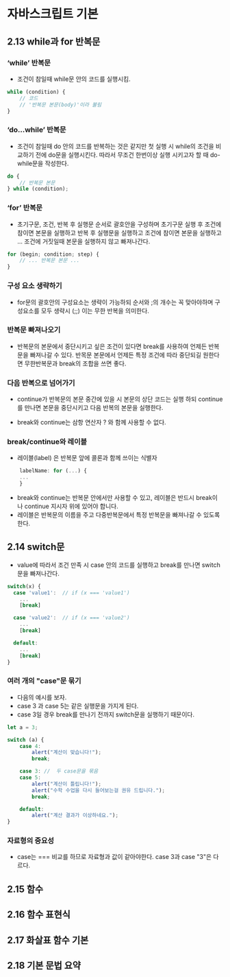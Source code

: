 # 자바스크립트 기본

## 2.13 while과 for 반복문

### ‘while’ 반복문

-   조건이 참일때 while문 안의 코드를 실행시킴.

```javascript
while (condition) {
    // 코드
    // '반복문 본문(body)'이라 불림
}
```

### ‘do…while’ 반복문

-   조건이 참일때 do 안의 코드를 반복하는 것은 같지만 첫 실행 시 while의 조건을 비교하기 전에 do문을 실행시킨다. 따라서 무조건 한번이상 실행 시키고자 할 때 do-while문을 작성한다.

```javascript
do {
    // 반복문 본문
} while (condition);
```

### ‘for’ 반복문

-   초기구문, 조건, 반복 후 실행문 순서로 괄호안을 구성하며 초기구문 실행 후 조건에 참이면 본문을 실행하고 반복 후 실행문을 실행하고 조건에 참이면 본문을 실행하고 ... 조건에 거짓일때 본문을 실행하지 않고 빠져나간다.

```javascript
for (begin; condition; step) {
    // ... 반복문 본문 ...
}
```

### 구성 요소 생략하기

-   for문의 괄호안의 구성요소는 생략이 가능하되 순서와 ;의 개수는 꼭 맞아야하며 구성요소를 모두 생략시 (;;) 이는 무한 반복을 의미한다.

### 반복문 빠져나오기

-   반복문의 본문에서 중단시키고 싶은 조건이 있다면 break를 사용하여 언제든 반복문을 빠져나갈 수 있다. 반목문 본문에서 언제든 특정 조건에 따라 중단되길 원한다면 무한반복문과 break의 조합을 쓰면 좋다.

### 다음 반복으로 넘어가기

-   continue가 반복문의 본문 중간에 있을 시 본문의 상단 코드는 실행 하되 continue를 만나면 본문을 중단시키고 다음 반복의 본문을 실행한다.

-   break와 continue는 삼항 연산자 ? 와 함께 사용할 수 없다.

### break/continue와 레이블

-   레이블(label) 은 반복문 앞에 콜론과 함께 쓰이는 식별자

```javascript
    labelName: for (...) {
    ...
    }
```

-   break와 continue는 반복문 안에서만 사용할 수 있고, 레이블은 반드시 break이나 continue 지시자 위에 있어야 합니다.
-   레이블은 반복문의 이름을 주고 다중반복문에서 특정 반복문을 빠져나갈 수 있도록 한다.

## 2.14 switch문

-   value에 따라서 조건 만족 시 case 안의 코드를 실행하고 break를 만나면 switch문을 빠져나간다.

```javascript
switch(x) {
  case 'value1':  // if (x === 'value1')
    ...
    [break]

  case 'value2':  // if (x === 'value2')
    ...
    [break]

  default:
    ...
    [break]
}
```

### 여러 개의 "case"문 묶기

-   다음의 예시를 보자.
-   case 3 과 case 5는 같은 실행문을 가지게 된다.
-   case 3일 경우 break를 만나기 전까지 switch문을 실행하기 때문이다.

```javascript
let a = 3;

switch (a) {
    case 4:
        alert("계산이 맞습니다!");
        break;

    case 3: //  두 case문을 묶음
    case 5:
        alert("계산이 틀립니다!");
        alert("수학 수업을 다시 들어보는걸 권유 드립니다.");
        break;

    default:
        alert("계산 결과가 이상하네요.");
}
```

### 자료형의 중요성

-   case는 === 비교를 하므로 자료형과 값이 같아야한다. case 3과 case "3"은 다르다.

## 2.15 함수

## 2.16 함수 표현식

## 2.17 화살표 함수 기본

## 2.18 기본 문법 요약
